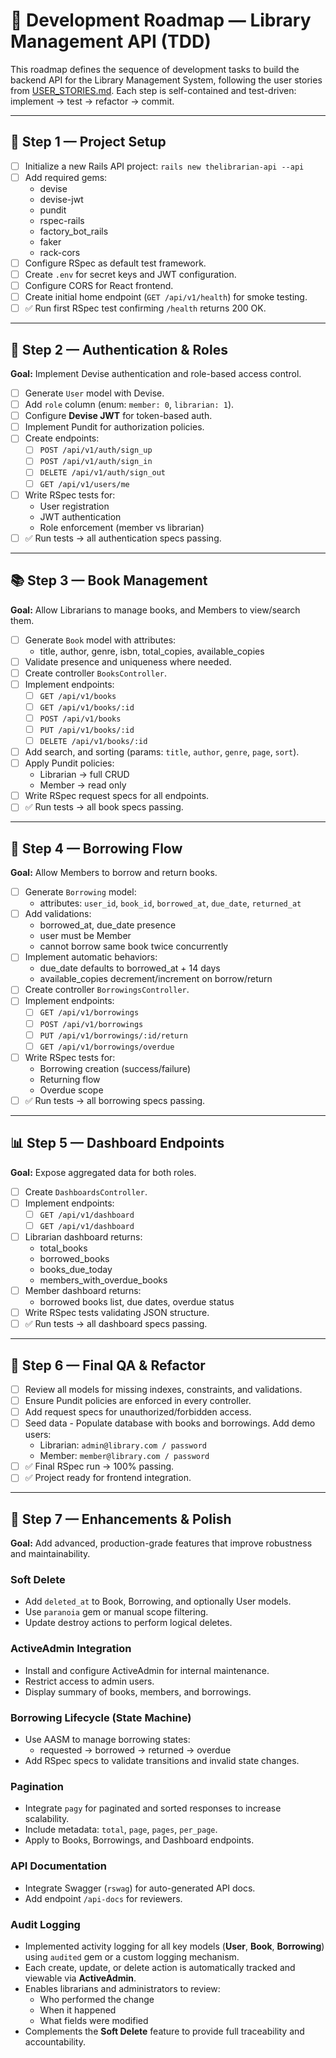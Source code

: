 # 🧭 Development Roadmap — Library Management API (TDD)

This roadmap defines the sequence of development tasks to build the backend API for the Library Management System, following the user stories from [USER_STORIES.md](./USER_STORIES.md).
Each step is self-contained and test-driven: implement → test → refactor → commit.

---

## 🩵 Step 1 — Project Setup
- [ ] Initialize a new Rails API project: `rails new thelibrarian-api --api`
- [ ] Add required gems:
  - devise
  - devise-jwt
  - pundit
  - rspec-rails
  - factory_bot_rails
  - faker
  - rack-cors
- [ ] Configure RSpec as default test framework.
- [ ] Create `.env` for secret keys and JWT configuration.
- [ ] Configure CORS for React frontend.
- [ ] Create initial home endpoint (`GET /api/v1/health`) for smoke testing.
- [ ] ✅ Run first RSpec test confirming `/health` returns 200 OK.

---

## 👤 Step 2 — Authentication & Roles
**Goal:** Implement Devise authentication and role-based access control.

- [ ] Generate `User` model with Devise.
- [ ] Add `role` column (enum: `member: 0`, `librarian: 1`).
- [ ] Configure **Devise JWT** for token-based auth.
- [ ] Implement Pundit for authorization policies.
- [ ] Create endpoints:
  - [ ] `POST /api/v1/auth/sign_up`
  - [ ] `POST /api/v1/auth/sign_in`
  - [ ] `DELETE /api/v1/auth/sign_out`
  - [ ] `GET /api/v1/users/me`
- [ ] Write RSpec tests for:
  - User registration
  - JWT authentication
  - Role enforcement (member vs librarian)
- [ ] ✅ Run tests → all authentication specs passing.

---

## 📚 Step 3 — Book Management
**Goal:** Allow Librarians to manage books, and Members to view/search them.

- [ ] Generate `Book` model with attributes:
  - title, author, genre, isbn, total_copies, available_copies
- [ ] Validate presence and uniqueness where needed.
- [ ] Create controller `BooksController`.
- [ ] Implement endpoints:
  - [ ] `GET /api/v1/books`
  - [ ] `GET /api/v1/books/:id`
  - [ ] `POST /api/v1/books`
  - [ ] `PUT /api/v1/books/:id`
  - [ ] `DELETE /api/v1/books/:id`
- [ ] Add search, and sorting (params: `title`, `author`, `genre`, `page`, `sort`).
- [ ] Apply Pundit policies:
  - Librarian → full CRUD
  - Member → read only
- [ ] Write RSpec request specs for all endpoints.
- [ ] ✅ Run tests → all book specs passing.

---

## 📖 Step 4 — Borrowing Flow
**Goal:** Allow Members to borrow and return books.

- [ ] Generate `Borrowing` model:
  - attributes: `user_id`, `book_id`, `borrowed_at`, `due_date`, `returned_at`
- [ ] Add validations:
  - borrowed_at, due_date presence
  - user must be Member
  - cannot borrow same book twice concurrently
- [ ] Implement automatic behaviors:
  - due_date defaults to borrowed_at + 14 days
  - available_copies decrement/increment on borrow/return
- [ ] Create controller `BorrowingsController`.
- [ ] Implement endpoints:
  - [ ] `GET /api/v1/borrowings`
  - [ ] `POST /api/v1/borrowings`
  - [ ] `PUT /api/v1/borrowings/:id/return`
  - [ ] `GET /api/v1/borrowings/overdue`
- [ ] Write RSpec tests for:
  - Borrowing creation (success/failure)
  - Returning flow
  - Overdue scope
- [ ] ✅ Run tests → all borrowing specs passing.

---

## 📊 Step 5 — Dashboard Endpoints
**Goal:** Expose aggregated data for both roles.

- [ ] Create `DashboardsController`.
- [ ] Implement endpoints:
  - [ ] `GET /api/v1/dashboard`
  - [ ] `GET /api/v1/dashboard`
- [ ] Librarian dashboard returns:
  - total_books
  - borrowed_books
  - books_due_today
  - members_with_overdue_books
- [ ] Member dashboard returns:
  - borrowed books list, due dates, overdue status
- [ ] Write RSpec tests validating JSON structure.
- [ ] ✅ Run tests → all dashboard specs passing.

---

## 🧪 Step 6 — Final QA & Refactor
- [ ] Review all models for missing indexes, constraints, and validations.
- [ ] Ensure Pundit policies are enforced in every controller.
- [ ] Add request specs for unauthorized/forbidden access.
- [ ] Seed data - Populate database with books and borrowings. Add demo users:
  - Librarian: `admin@library.com / password`
  - Member: `member@library.com / password`
- [ ] ✅ Final RSpec run → 100% passing.
- [ ] ✅ Project ready for frontend integration.

---

## 🧱 Step 7 — Enhancements & Polish

**Goal:** Add advanced, production-grade features that improve robustness and maintainability.

### Soft Delete
- Add `deleted_at` to Book, Borrowing, and optionally User models.
- Use `paranoia` gem or manual scope filtering.
- Update destroy actions to perform logical deletes.

### ActiveAdmin Integration
- Install and configure ActiveAdmin for internal maintenance.
- Restrict access to admin users.
- Display summary of books, members, and borrowings.

### Borrowing Lifecycle (State Machine)
- Use AASM to manage borrowing states:
  - requested → borrowed → returned → overdue
- Add RSpec specs to validate transitions and invalid state changes.

### Pagination
- Integrate `pagy` for paginated and sorted responses to increase scalability.
- Include metadata: `total`, `page`, `pages`, `per_page`.
- Apply to Books, Borrowings, and Dashboard endpoints.

### API Documentation
- Integrate Swagger (`rswag`) for auto-generated API docs.
- Add endpoint `/api-docs` for reviewers.

### Audit Logging
- Implemented activity logging for all key models (**User**, **Book**, **Borrowing**) using `audited` gem or a custom logging mechanism.
- Each create, update, or delete action is automatically tracked and viewable via **ActiveAdmin**.
- Enables librarians and administrators to review:
  - Who performed the change
  - When it happened
  - What fields were modified
- Complements the **Soft Delete** feature to provide full traceability and accountability.
